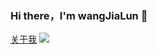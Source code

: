 ### Hi there，I'm wangJiaLun 👋

[关于我](https://wangjialun.top/about/index.html)
<a href="https://996.icu" target="_blank">
<img src="https://img.shields.io/badge/link-996.icu-red.svg">
</a>
